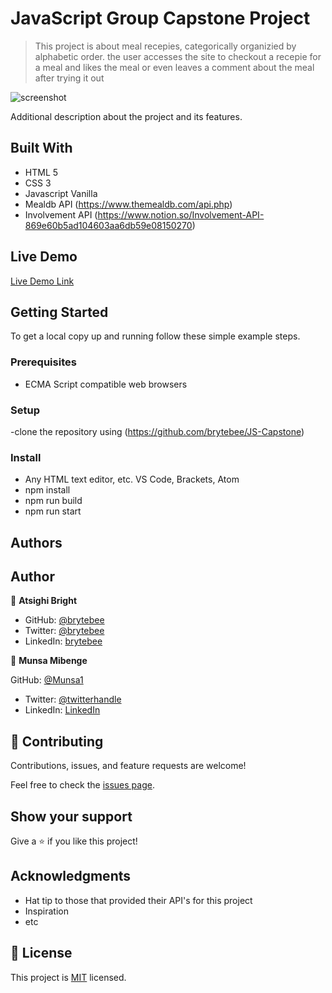 # JavaScript Group Capstone Project

> This project is about meal recepies, categorically organizied by alphabetic order. the user accesses the site to checkout a recepie for a meal and likes the meal or even leaves a comment about the meal after trying it out

![screenshot]()

Additional description about the project and its features.

## Built With

- HTML 5
- CSS 3
- Javascript Vanilla
- Mealdb API (https://www.themealdb.com/api.php)
- Involvement API (https://www.notion.so/Involvement-API-869e60b5ad104603aa6db59e08150270)

## Live Demo

[Live Demo Link](https://brytebee.github.io/JS-Capstone/dist/
)


## Getting Started

To get a local copy up and running follow these simple example steps.

### Prerequisites

- ECMA Script compatible web browsers



### Setup

-clone the repository using (https://github.com/brytebee/JS-Capstone)

### Install
- Any HTML text editor, etc. VS Code, Brackets, Atom
- npm install
- npm run build
- npm run start

## Authors

## Author

👤 **Atsighi Bright**

- GitHub: [@brytebee](https://github.com/brytebee)
- Twitter: [@brytebee](https://twitter.com/brytebee)
- LinkedIn: [brytebee](https://www.linkedin.com/in/brytebee/)



👤 **Munsa Mibenge**

GitHub: [@Munsa1](https://github.com/munsa1)
- Twitter: [@twitterhandle](https://twitter.com/twitterhandle)
- LinkedIn: [LinkedIn](https://linkedin.com/in/linkedinhandle)


## 🤝 Contributing

Contributions, issues, and feature requests are welcome!

Feel free to check the [issues page](https://github.com/brytebee/JS-Capstone/issues/).

## Show your support

Give a ⭐️ if you like this project!

## Acknowledgments

- Hat tip to those that provided their API's for this project
- Inspiration
- etc

## 📝 License

This project is [MIT](./MIT.md) licensed.